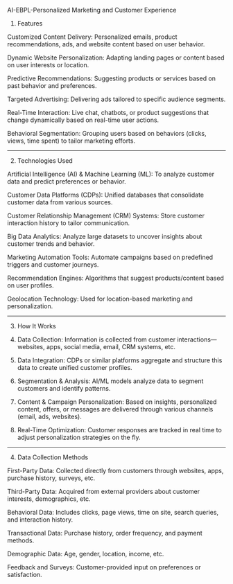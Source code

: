 AI-EBPL-Personalized Marketing and Customer Experience 

1. Features

Customized Content Delivery: Personalized emails, product recommendations, ads, and website content based on user behavior.

Dynamic Website Personalization: Adapting landing pages or content based on user interests or location.

Predictive Recommendations: Suggesting products or services based on past behavior and preferences.

Targeted Advertising: Delivering ads tailored to specific audience segments.

Real-Time Interaction: Live chat, chatbots, or product suggestions that change dynamically based on real-time user actions.

Behavioral Segmentation: Grouping users based on behaviors (clicks, views, time spent) to tailor marketing efforts.



---

2. Technologies Used

Artificial Intelligence (AI) & Machine Learning (ML): To analyze customer data and predict preferences or behavior.

Customer Data Platforms (CDPs): Unified databases that consolidate customer data from various sources.

Customer Relationship Management (CRM) Systems: Store customer interaction history to tailor communication.

Big Data Analytics: Analyze large datasets to uncover insights about customer trends and behavior.

Marketing Automation Tools: Automate campaigns based on predefined triggers and customer journeys.

Recommendation Engines: Algorithms that suggest products/content based on user profiles.

Geolocation Technology: Used for location-based marketing and personalization.



---

3. How It Works

1. Data Collection: Information is collected from customer interactions—websites, apps, social media, email, CRM systems, etc.


2. Data Integration: CDPs or similar platforms aggregate and structure this data to create unified customer profiles.


3. Segmentation & Analysis: AI/ML models analyze data to segment customers and identify patterns.


4. Content & Campaign Personalization: Based on insights, personalized content, offers, or messages are delivered through various channels (email, ads, websites).


5. Real-Time Optimization: Customer responses are tracked in real time to adjust personalization strategies on the fly.




---

4. Data Collection Methods

First-Party Data: Collected directly from customers through websites, apps, purchase history, surveys, etc.

Third-Party Data: Acquired from external providers about customer interests, demographics, etc.

Behavioral Data: Includes clicks, page views, time on site, search queries, and interaction history.

Transactional Data: Purchase history, order frequency, and payment methods.

Demographic Data: Age, gender, location, income, etc.

Feedback and Surveys: Customer-provided input on preferences or satisfaction.
